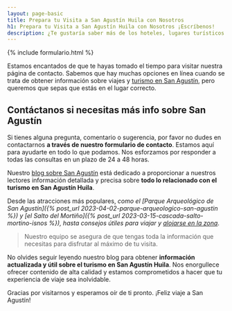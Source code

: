 ```yaml
---
layout: page-basic
title: Prepara tu Visita a San Agustín Huila con Nosotros
h1: Prepara tu Visita a San Agustín Huila con Nosotros ¡Escríbenos!
description: ¿Te gustaría saber más de los hoteles, lugares turísticos y paquetes en San Agustín Huila? Escríbenos.
---
```

{% include formulario.html %}

Estamos encantados de que te hayas tomado el tiempo para visitar nuestra página de contacto. Sabemos que hay muchas opciones en línea cuando se trata de obtener información sobre viajes y [turismo en San Agustín]({{'turismo-san-agustin'|relative_url}}), pero queremos que sepas que estás en el lugar correcto.

## Contáctanos si necesitas más info sobre San Agustín

Si tienes alguna pregunta, comentario o sugerencia, por favor no dudes en contactarnos **a través de nuestro formulario de contacto**. Estamos aquí para ayudarte en todo lo que podamos. Nos esforzamos por responder a todas las consultas en un plazo de 24 a 48 horas.

Nuestro [blog sobre San Agustín]({{site.baseurl}}) está dedicado a proporcionar a nuestros lectores información detallada y precisa sobre **todo lo relacionado con el turismo en San Agustín Huila**.

Desde las atracciones más populares, *como el [Parque Arqueológico de San Agustín]({% post_url 2023-04-02-parque-arqueologico-san-agustin %}) y [el Salto del Mortiño]({% post_url 2023-03-15-cascada-salto-mortino-isnos %}), hasta consejos útiles para viajar y [alojarse en la zona]({{'hoteles-san-agustin'|relative_url}})*.

>Nuestro equipo se asegura de que tengas toda la información que necesitas para disfrutar al máximo de tu visita.

No olvides seguir leyendo nuestro blog para obtener **información actualizada y útil sobre el turismo en San Agustín Huila**. Nos enorgullece ofrecer contenido de alta calidad y estamos comprometidos a hacer que tu experiencia de viaje sea inolvidable.

Gracias por visitarnos y esperamos oír de ti pronto. ¡Feliz viaje a San Agustín!
